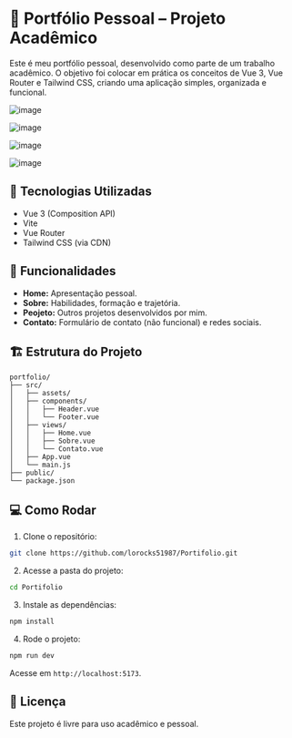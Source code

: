 
# 📁 Portfólio Pessoal – Projeto Acadêmico

Este é meu portfólio pessoal, desenvolvido como parte de um trabalho acadêmico. O objetivo foi colocar em prática os conceitos de Vue 3, Vue Router e Tailwind CSS, criando uma aplicação simples, organizada e funcional.


![image](https://github.com/user-attachments/assets/138bd983-0359-4ff0-9064-0dcf86adf723)

![image](https://github.com/user-attachments/assets/1d961806-aab3-44c2-9fe2-f4779a9cc87d)

![image](https://github.com/user-attachments/assets/269e5522-494f-4663-805a-ba73b0d8807d)

![image](https://github.com/user-attachments/assets/f1bbb446-346f-4c33-876a-0d2ee8f95f6c)


## 🚀 Tecnologias Utilizadas

- Vue 3 (Composition API)
- Vite
- Vue Router
- Tailwind CSS (via CDN)

## 🎯 Funcionalidades

- **Home:** Apresentação pessoal.
- **Sobre:** Habilidades, formação e trajetória.
- **Peojeto:** Outros projetos desenvolvidos por mim.
- **Contato:** Formulário de contato (não funcional) e redes sociais.

## 🏗️ Estrutura do Projeto

```
portfolio/
├── src/
│   ├── assets/
│   ├── components/
│   │   ├── Header.vue
│   │   └── Footer.vue
│   ├── views/
│   │   ├── Home.vue
│   │   ├── Sobre.vue
│   │   └── Contato.vue
│   ├── App.vue
│   └── main.js
├── public/
└── package.json
```

## 💻 Como Rodar

1. Clone o repositório:
```bash
git clone https://github.com/lorocks51987/Portifolio.git
```

2. Acesse a pasta do projeto:
```bash
cd Portifolio
```

3. Instale as dependências:
```bash
npm install
```

4. Rode o projeto:
```bash
npm run dev
```

Acesse em `http://localhost:5173`.

## 📄 Licença

Este projeto é livre para uso acadêmico e pessoal.
